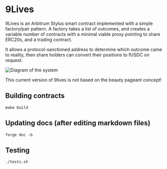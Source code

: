 
# 9Lives

9Lives is an Arbitrum Stylus smart contract implemented with a simple factory/pair
pattern. A factory takes a list of outcomes, and creates a variable number of contracts
with a minimal viable proxy pointing to share ERC20s, and a trading contract.

It allows a protocol-sanctioned address to determine which outcome came to reality,
then share holders can convert their positions to fUSDC on request.

![Diagram of the system](diagram.png)

This current version of 9lives is not based on the beauty pageant concept!

## Building contracts

	make build

## Updating docs (after editing markdown files)

	forge doc -b

## Testing

	./tests.sh
